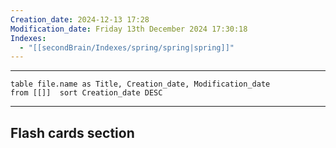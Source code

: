 ```yaml
---
Creation_date: 2024-12-13 17:28
Modification_date: Friday 13th December 2024 17:30:18
Indexes:
  - "[[secondBrain/Indexes/spring/spring|spring]]"
---
```


----



```dataview
table file.name as Title, Creation_date, Modification_date
from [[]]  sort Creation_date DESC
```























---
## Flash cards section
